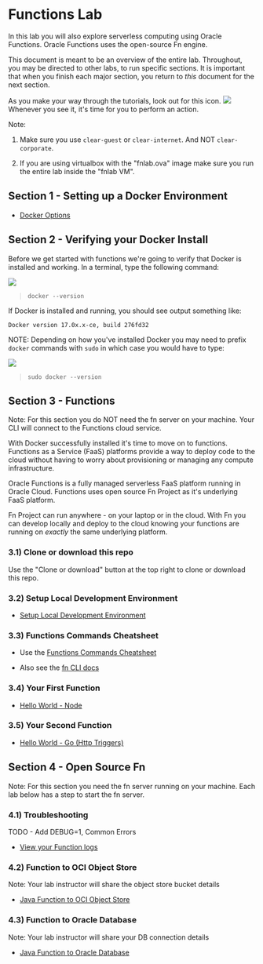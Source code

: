 # Functions Lab

In this lab you will also explore serverless computing using Oracle Functions. 
Oracle Functions uses the open-source Fn engine.

This document is meant to be an overview of the entire lab.  Throughout, you may
be directed to other labs, to run specific sections.  It is important that when
you finish each major section, you return to *this* document for the next
section.

As you make your way through the tutorials, look out for this icon.
![](images/userinput.png) Whenever you see it, it's time for you to
perform an action.

Note:

1. Make sure you use `clear-guest` or `clear-internet`. And NOT `clear-corporate`. 

2. If you are using virtualbox with the "fnlab.ova" image make sure you run the entire lab inside the "fnlab VM".



## Section 1 - Setting up a Docker Environment

* [Docker Options](vm.md)

## Section 2 - Verifying your Docker Install

Before we get started with functions we're going to verify that Docker is
installed and working. In a terminal, type the following command:

![](images/userinput.png)
>```
> docker --version
>```

If Docker is installed and running, you should see output something like:

```
Docker version 17.0x.x-ce, build 276fd32
```

NOTE: Depending on how you've installed Docker you may need to prefix `docker`
commands with `sudo` in which case you would have to type:

![](images/userinput.png)
>```
> sudo docker --version
>```

## Section 3 - Functions

Note: For this section you do NOT need the fn server on your machine. Your CLI will connect to the Functions cloud service.

With Docker successfully installed it's time to move on to functions.
Functions as a Service (FaaS) platforms provide a way to deploy code to
the cloud without having to worry about provisioning or managing any compute
infrastructure. 

Oracle Functions is a fully managed serverless FaaS platform running in Oracle 
Cloud. Functions uses open source Fn Project as it's underlying FaaS platform.

Fn Project can run anywhere - on your laptop or in the cloud. With Fn you can develop
locally and deploy to the cloud knowing your functions are running on *exactly* 
the same underlying platform.

### 3.1) Clone or download this repo

Use the "Clone or download" button at the top right to clone or download this repo.

### 3.2) Setup Local Development Environment

* [Setup Local Development Environment](3-1-SetupEnv.md)


### 3.3) Functions Commands Cheatsheet

* Use the [Functions Commands Cheatsheet](https://github.com/sachin-pikle/functionslab/wiki/Functions-Commands-Cheatsheet)

* Also see the [fn CLI docs](https://github.com/fnproject/docs/blob/master/cli/README.md)


### 3.4) Your First Function

* [Hello World - Node](3-2-NodeHello.md)


### 3.5) Your Second Function

* [Hello World - Go (Http Triggers)](3-3-GoHello.md)


## Section 4 - Open Source Fn

Note: For this section you need the fn server running on your machine. Each lab below has a step to start the fn server.

### 4.1) Troubleshooting

TODO - Add DEBUG=1, Common Errors

* [View your Function logs](https://github.com/abhirockzz/fn-syslog-example)

### 4.2) Function to OCI Object Store

Note: Your lab instructor will share the object store bucket details

* [Java Function to OCI Object Store](https://github.com/abhirockzz/fn-oci-object-store-workshop)

### 4.3) Function to Oracle Database

Note: Your lab instructor will share your DB connection details

* [Java Function to Oracle Database](https://github.com/abhirockzz/fn-oracledb-java-workshop)

